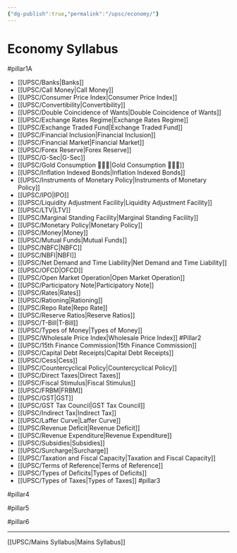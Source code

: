 ```yaml
---
{"dg-publish":true,"permalink":"/upsc/economy/"}
---
```


# Economy Syllabus 


#pillar1A 
- [[UPSC/Banks\|Banks]]
- [[UPSC/Call Money\|Call Money]]
- [[UPSC/Consumer Price Index\|Consumer Price Index]]
- [[UPSC/Convertibility\|Convertibility]]
- [[UPSC/Double Coincidence of Wants\|Double Coincidence of Wants]]
- [[UPSC/Exchange Rates Regime\|Exchange Rates Regime]]
- [[UPSC/Exchange Traded Fund\|Exchange Traded Fund]]
-  [[UPSC/Financial Inclusion\|Financial Inclusion]]
-  [[UPSC/Financial Market\|Financial Market]]
-  [[UPSC/Forex Reserve\|Forex Reserve]]
-  [[UPSC/G-Sec\|G-Sec]]
-  [[UPSC/Gold Consumption 🙋🏽‍♂️\|Gold Consumption 🙋🏽‍♂️]]
-  [[UPSC/Inflation Indexed Bonds\|Inflation Indexed Bonds]]
-  [[UPSC/Instruments of Monetary Policy\|Instruments of Monetary Policy]]
-  [[UPSC/IPO\|IPO]]
-  [[UPSC/Liquidity Adjustment Facility\|Liquidity Adjustment Facility]]
-  [[UPSC/LTV\|LTV]]
-  [[UPSC/Marginal Standing Facility\|Marginal Standing Facility]]
-  [[UPSC/Monetary Policy\|Monetary Policy]]
-  [[UPSC/Money\|Money]]
-  [[UPSC/Mutual Funds\|Mutual Funds]]
-  [[UPSC/NBFC\|NBFC]]
-  [[UPSC/NBFI\|NBFI]]
-  [[UPSC/Net Demand and Time Liability\|Net Demand and Time Liability]]
-  [[UPSC/OFCD\|OFCD]]
-  [[UPSC/Open Market Operation\|Open Market Operation]]
-  [[UPSC/Participatory Note\|Participatory Note]]
-  [[UPSC/Rates\|Rates]]
-  [[UPSC/Rationing\|Rationing]]
-  [[UPSC/Repo Rate\|Repo Rate]]
-  [[UPSC/Reserve Ratios\|Reserve Ratios]]
-  [[UPSC/T-Bill\|T-Bill]]
-  [[UPSC/Types of Money\|Types of Money]]
-  [[UPSC/Wholesale Price Index\|Wholesale Price Index]]
#Pillar2 
- [[UPSC/15th Finance Commission\|15th Finance Commission]]
- [[UPSC/Capital Debt Receipts\|Capital Debt Receipts]]
- [[UPSC/Cess\|Cess]]
- [[UPSC/Countercyclical Policy\|Countercyclical Policy]]
- [[UPSC/Direct Taxes\|Direct Taxes]]
- [[UPSC/Fiscal Stimulus\|Fiscal Stimulus]]
- [[UPSC/FRBM\|FRBM]]
-  [[UPSC/GST\|GST]]
-  [[UPSC/GST Tax Council\|GST Tax Council]]
-  [[UPSC/Indirect Tax\|Indirect Tax]]
-  [[UPSC/Laffer Curve\|Laffer Curve]]
-  [[UPSC/Revenue Deficit\|Revenue Deficit]]
-  [[UPSC/Revenue Expenditure\|Revenue Expenditure]]
-  [[UPSC/Subsidies\|Subsidies]]
-  [[UPSC/Surcharge\|Surcharge]]
-  [[UPSC/Taxation and Fiscal Capacity\|Taxation and Fiscal Capacity]]
-  [[UPSC/Terms of Reference\|Terms of Reference]]
-  [[UPSC/Types of Deficits\|Types of Deficits]]
-  [[UPSC/Types of Taxes\|Types of Taxes]]
#pillar3 

#pillar4 

#pillar5 

#pillar6

---

[[UPSC/Mains Syllabus\|Mains Syllabus]]
